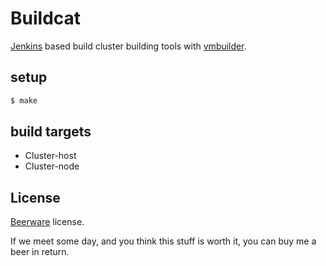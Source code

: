 Buildcat
========

[Jenkins](http://jenkins-ci.org/http://jenkins-ci.org/) based build cluster building tools with [vmbuilder](https://github.com/hansode/vmbuilder).

setup
-----

```bash
$ make
```

build targets
-------------

+ Cluster-host
+ Cluster-node

License
-------

[Beerware](http://en.wikipedia.org/wiki/Beerware) license.

If we meet some day, and you think this stuff is worth it, you can buy me a beer in return.
